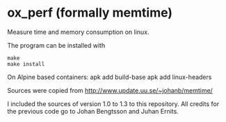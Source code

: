# ox_perf (formally memtime)

Measure time and memory consumption on linux.

The program can be installed with

```
make
make install
```
On Alpine based containers:
apk add build-base
apk add linux-headers

Sources were copied from http://www.update.uu.se/~johanb/memtime/

I included the sources of version 1.0 to 1.3 to this repository.
All credits for the previous code go to Johan Bengtsson and Juhan Ernits.
